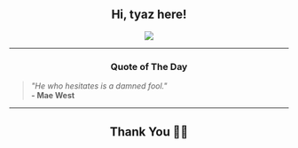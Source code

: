 <h2 align="center"> Hi, tyaz here!</h2>

<p align="center">
<a href="https://github.com/tyazx" alt="github streak"><img src="https://dvst-streak.herokuapp.com/?user=tyazx&theme=tokyonight&fire=DD472C"></a>
</p>

<hr>
<h3 align="center">Quote of The Day</h3>
<p align="center">
<blockquote>
<i>"He who hesitates is a damned fool."</i>
<br>
<b>- Mae West</b>
</blockquote>
</p>


<hr>
<h2 align="center">Thank You 🙏🏼</h2>

